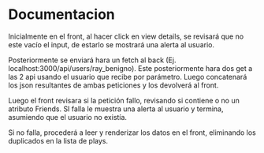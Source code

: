 # Documentacion

Inicialmente en el front, al hacer click en view details, se revisará que no este vacío el input, de estarlo se mostrará una alerta al usuario. 

Posteriormente se enviará hara un fetch al back (Ej. localhost:3000/api/users/ray_benigno). Este posteriormente hara dos get a las 2 api usando el usuario que recibe por parámetro. Luego concatenará los json resultantes de ambas peticiones y los devolverá al front.

Luego el front revisara si la petición fallo, revisando si contiene o no un atributo Friends. SI falla le muestra una alerta al usuario y termina, asumiendo que el usuario no existía.

Si no falla, procederá a leer y renderizar los datos en el front, eliminando los duplicados en la lista de plays.
